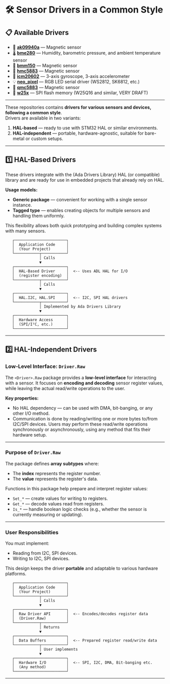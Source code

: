# 🛠 Sensor Drivers in a Common Style

## 📋 Available Drivers

- 🧭 [**ak09940a**](https://github.com/reznikmm/ak09940a) — Magnetic sensor  
- 🌡️ [**bme280**](https://github.com/reznikmm/bme280) — Humidity, barometric pressure, and ambient temperature sensor  
- 🧭 [**bmm150**](https://github.com/reznikmm/bmm150) — Magnetic sensor  
- 🧭 [**hmc5883**](https://github.com/reznikmm/hmc5883) — Magnetic sensor  
- 🎯 [**icm20602**](https://github.com/reznikmm/icm20602) — 3-axis gyroscope, 3-axis accelerometer  
- 💡 [**neo_pixel**](https://github.com/reznikmm/neo_pixel) — RGB LED serial driver (WS2812, SK6812, etc.)  
- 🧭 [**qmc5883**](https://github.com/reznikmm/qmc5883) — Magnetic sensor  
- 💾 [**w25x**](https://github.com/reznikmm/w25x) — SPI flash memory (W25Q16 and similar, VERY DRAFT)

---

These repositories contains **drivers for various sensors and devices, following a common style**.  
Drivers are available in two variants:

1. **HAL-based** — ready to use with STM32 HAL or similar environments.
2. **HAL-independent** — portable, hardware-agnostic, suitable for bare-metal or custom setups.

---

## 1️⃣ HAL-Based Drivers

These drivers integrate with the (Ada Drivers Library) HAL (or compatible) library and are ready for use in embedded projects that already rely on HAL.

**Usage models:**
- **Generic package** — convenient for working with a single sensor instance.
- **Tagged type** — enables creating objects for multiple sensors and handling them uniformly.

This flexibility allows both quick prototyping and building complex systems with many sensors.

```
   ┌───────────────────────┐
   │  Application Code     │
   │  (Your Project)       │
   └───────────┬───────────┘
               │ Calls
               ▼
   ┌───────────────────────┐
   │  HAL-Based Driver     │  <-- Uses ADL HAL for I/O
   │  (register encoding)  │
   └───────────┬───────────┘
               │ Calls
               ▼
   ┌───────────────────────┐
   │  HAL.I2C, HAL.SPI     │  <-- I2C, SPI HAL drivers
   └───────────┬───────────┘
               │ Implemented by Ada Drivers Library
               ▼
   ┌───────────────────────┐
   │  Hardware Access      │
   │  (SPI/I²C, etc.)      │
   └───────────────────────┘
```

---

## 2️⃣ HAL-Independent Drivers

### Low-Level Interface: `Driver.Raw`

The `<Driver>.Raw` package provides a **low-level interface** for interacting with a sensor.
It focuses on **encoding and decoding** sensor register values, while leaving the actual read/write operations to the user.

**Key properties:**
- No HAL dependency — can be used with DMA, bit-banging, or any other I/O method.
- Communication is done by reading/writing one or more bytes to/from I2C/SPI devices.
  Users may perform these read/write operations synchronously or asynchronously,
  using any method that fits their hardware setup.

---

### Purpose of `Driver.Raw`

The package defines **array subtypes** where:
- The **index** represents the register number.
- The **value** represents the register's data.

Functions in this package help prepare and interpret register values:
- `Set_*` — create values for writing to registers.
- `Get_*` — decode values read from registers.
- `Is_*` — handle boolean logic checks (e.g., whether the sensor is currently measuring or updating).

---

### User Responsibilities

You must implement:
- Reading from I2C, SPI devices.
- Writing to I2C, SPI devices.

This design keeps the driver **portable** and adaptable to various hardware platforms.

```
   ┌───────────────────────┐
   │  Application Code     │
   │  (Your Project)       │
   └───────────┬───────────┘
               │ Calls
               ▼
   ┌───────────────────────┐
   │  Raw Driver API       │  <-- Encodes/decodes register data
   │  (Driver.Raw)         │
   └───────────┬───────────┘
               │ Returns
               ▼
   ┌───────────────────────┐
   │  Data Buffers         │  <-- Prepared register read/write data
   └───────────┬───────────┘
               │ User implements
               ▼
   ┌───────────────────────┐
   │  Hardware I/O         │  <-- SPI, I2C, DMA, Bit-banging etc.
   │  (Any method)         │
   └───────────────────────┘

```

---


